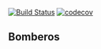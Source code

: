 [![Build Status](https://travis-ci.org/Unicen-Tupar/bomberos.svg?branch=master)](https://travis-ci.org/Unicen-Tupar/bomberos)
[![codecov](https://codecov.io/gh/Unicen-Tupar/bomberos/branch/master/graph/badge.svg)](https://codecov.io/gh/Unicen-Tupar/bomberos)
## Bomberos
